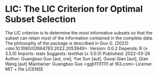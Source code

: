 # LIC: The LIC Criterion for Optimal Subset Selection
The LIC criterion is to determine the most informative subsets so that the subset can retain most of the information contained in the complete data. The philosophy of the package is described in Guo G. (2022) &lt;doi:10.1080/02664763.2022.2053949>.
Version:	0.0.2
Depends:	R (≥ 3.5.0)
Imports:	stats
Suggests:	testthat (≥ 3.0.0)
Published:	2022-03-28
Author:	Guangbao Guo [aut, cre], Yue Sun [aut], Guoqi Qian [aut], Qian Wang [aut]
Maintainer:	Guangbao Guo <ggb11111111 at 163.com>
License:	MIT + file LICENSE
